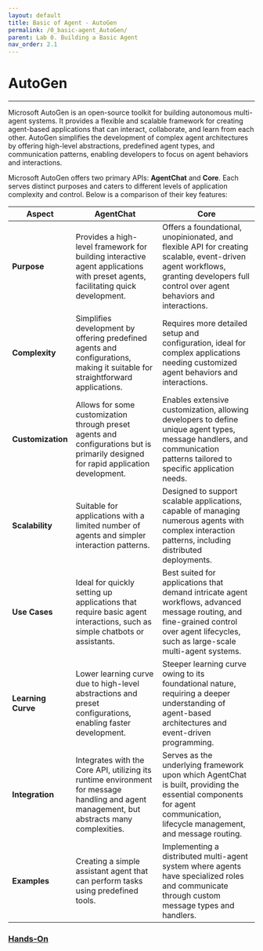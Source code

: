 ```yaml
---
layout: default
title: Basic of Agent - AutoGen
permalink: /0_basic-agent_AutoGen/
parent: Lab 0. Building a Basic Agent
nav_order: 2.1
---
```



# AutoGen

---

Microsoft AutoGen is an open-source toolkit for building autonomous multi-agent systems. It provides a flexible and scalable framework for creating agent-based applications that can interact, collaborate, and learn from each other. AutoGen simplifies the development of complex agent architectures by offering high-level abstractions, predefined agent types, and communication patterns, enabling developers to focus on agent behaviors and interactions.

Microsoft AutoGen offers two primary APIs: **AgentChat** and **Core**. Each serves distinct purposes and caters to different levels of application complexity and control. Below is a comparison of their key features:

| Aspect               | AgentChat                                                                                                                                                 | Core                                                                                                                                                       |
|----------------------|------------------------------------------------------------------------------------------------------------------------------------------------------------|-----------------------------------------------------------------------------------------------------------------------------------------------------------|
| **Purpose**          | Provides a high-level framework for building interactive agent applications with preset agents, facilitating quick development.                           | Offers a foundational, unopinionated, and flexible API for creating scalable, event-driven agent workflows, granting developers full control over agent behaviors and interactions. |
| **Complexity**       | Simplifies development by offering predefined agents and configurations, making it suitable for straightforward applications.                            | Requires more detailed setup and configuration, ideal for complex applications needing customized agent behaviors and interactions.                        |
| **Customization**    | Allows for some customization through preset agents and configurations but is primarily designed for rapid application development.                      | Enables extensive customization, allowing developers to define unique agent types, message handlers, and communication patterns tailored to specific application needs. |
| **Scalability**      | Suitable for applications with a limited number of agents and simpler interaction patterns.                                                              | Designed to support scalable applications, capable of managing numerous agents with complex interaction patterns, including distributed deployments.         |
| **Use Cases**        | Ideal for quickly setting up applications that require basic agent interactions, such as simple chatbots or assistants.                                 | Best suited for applications that demand intricate agent workflows, advanced message routing, and fine-grained control over agent lifecycles, such as large-scale multi-agent systems. |
| **Learning Curve**   | Lower learning curve due to high-level abstractions and preset configurations, enabling faster development.                                              | Steeper learning curve owing to its foundational nature, requiring a deeper understanding of agent-based architectures and event-driven programming.         |
| **Integration**      | Integrates with the Core API, utilizing its runtime environment for message handling and agent management, but abstracts many complexities.              | Serves as the underlying framework upon which AgentChat is built, providing the essential components for agent communication, lifecycle management, and message routing. |
| **Examples**         | Creating a simple assistant agent that can perform tasks using predefined tools.                                                                         | Implementing a distributed multi-agent system where agents have specialized roles and communicate through custom message types and handlers.                |

### [Hands-On](1_basic-concept-with-autogen-studio.ipynb)